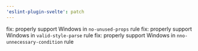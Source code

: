 ```yaml
---
'eslint-plugin-svelte': patch
---
```


fix: properly support Windows in `no-unused-props` rule
fix: properly support Windows in `valid-style-parse` rule
fix: properly support Windows in `nno-unnecessary-condition` rule
